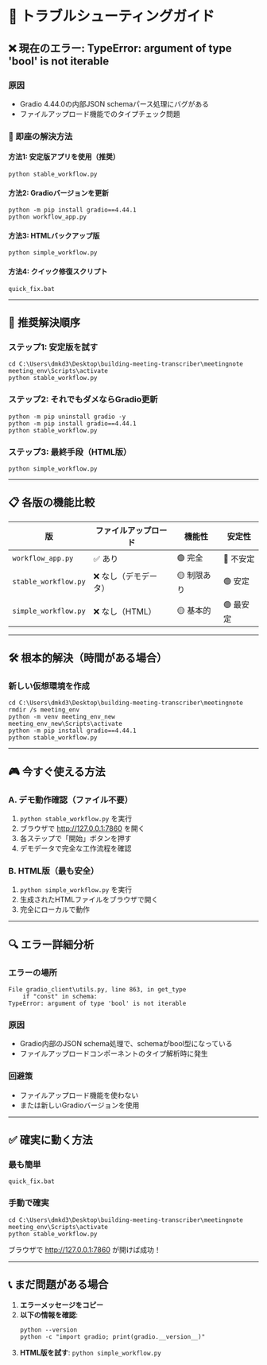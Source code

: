 # 🔧 トラブルシューティングガイド

## ❌ 現在のエラー: TypeError: argument of type 'bool' is not iterable

### 原因
- Gradio 4.44.0の内部JSON schemaパース処理にバグがある
- ファイルアップロード機能でのタイプチェック問題

### 🚀 即座の解決方法

#### 方法1: 安定版アプリを使用（推奨）
```batch
python stable_workflow.py
```

#### 方法2: Gradioバージョンを更新
```batch
python -m pip install gradio==4.44.1
python workflow_app.py
```

#### 方法3: HTMLバックアップ版
```batch
python simple_workflow.py
```

#### 方法4: クイック修復スクリプト
```batch
quick_fix.bat
```

---

## 🎯 推奨解決順序

### ステップ1: 安定版を試す
```batch
cd C:\Users\dmkd3\Desktop\building-meeting-transcriber\meetingnote
meeting_env\Scripts\activate
python stable_workflow.py
```

### ステップ2: それでもダメならGradio更新
```batch
python -m pip uninstall gradio -y
python -m pip install gradio==4.44.1
python stable_workflow.py
```

### ステップ3: 最終手段（HTML版）
```batch
python simple_workflow.py
```

---

## 📋 各版の機能比較

| 版 | ファイルアップロード | 機能性 | 安定性 |
|---|---|---|---|
| `workflow_app.py` | ✅ あり | 🟢 完全 | 🔴 不安定 |
| `stable_workflow.py` | ❌ なし（デモデータ） | 🟡 制限あり | 🟢 安定 |
| `simple_workflow.py` | ❌ なし（HTML） | 🟡 基本的 | 🟢 最安定 |

---

## 🛠️ 根本的解決（時間がある場合）

### 新しい仮想環境を作成
```batch
cd C:\Users\dmkd3\Desktop\building-meeting-transcriber\meetingnote
rmdir /s meeting_env
python -m venv meeting_env_new
meeting_env_new\Scripts\activate
python -m pip install gradio==4.44.1
python stable_workflow.py
```

---

## 🎮 今すぐ使える方法

### A. デモ動作確認（ファイル不要）
1. `python stable_workflow.py` を実行
2. ブラウザで http://127.0.0.1:7860 を開く
3. 各ステップで「開始」ボタンを押す
4. デモデータで完全な工作流程を確認

### B. HTML版（最も安全）
1. `python simple_workflow.py` を実行
2. 生成されたHTMLファイルをブラウザで開く
3. 完全にローカルで動作

---

## 🔍 エラー詳細分析

### エラーの場所
```
File gradio_client\utils.py, line 863, in get_type
    if "const" in schema:
TypeError: argument of type 'bool' is not iterable
```

### 原因
- Gradio内部のJSON schema処理で、schemaがbool型になっている
- ファイルアップロードコンポーネントのタイプ解析時に発生

### 回避策
- ファイルアップロード機能を使わない
- または新しいGradioバージョンを使用

---

## ✅ 確実に動く方法

### 最も簡単
```batch
quick_fix.bat
```

### 手動で確実
```batch
cd C:\Users\dmkd3\Desktop\building-meeting-transcriber\meetingnote
meeting_env\Scripts\activate
python stable_workflow.py
```

ブラウザで http://127.0.0.1:7860 が開けば成功！

---

## 📞 まだ問題がある場合

1. **エラーメッセージをコピー**
2. **以下の情報を確認**:
   ```batch
   python --version
   python -c "import gradio; print(gradio.__version__)"
   ```
3. **HTML版を試す**: `python simple_workflow.py`